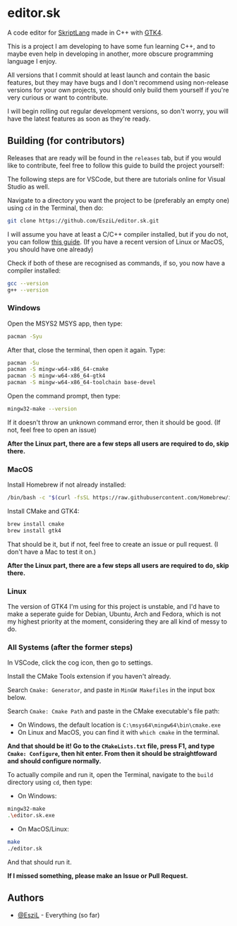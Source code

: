 
# editor.sk

A code editor for [SkriptLang](github.com/skriptlang/skript) made in C++ with [GTK4](https://www.gtk.org/).

This is a project I am developing to have some fun learning C++, and to maybe even help in developing in another, more obscure programming language I enjoy.

All versions that I commit should at least launch and contain the basic features, but they may have bugs and I don't recommend using non-release versions for your own projects, you should only build them yourself if you're very curious or want to contribute.

I will begin rolling out regular development versions, so don't worry, you will have the latest features as soon as they're ready.

## Building (for contributors)

Releases that are ready will be found in the `releases` tab, but if you would like to contribute, feel free to follow this guide to build the project yourself:

The following steps are for VSCode, but there are tutorials online for Visual Studio as well.

Navigate to a directory you want the project to be (preferably an empty one) using `cd` in the Terminal, then do:
```bash
git clone https://github.com/EsziL/editor.sk.git
```

I will assume you have at least a C/C++ compiler installed, but if you do not, you can follow [this guide](https://www.freecodecamp.org/news/how-to-install-c-and-cpp-compiler-on-windows/). (If you have a recent version of Linux or MacOS, you should have one already)

Check if both of these are recognised as commands, if so, you now have a compiler installed:
```bash
gcc --version
g++ --version
```

### Windows

Open the MSYS2 MSYS app, then type:
```bash
pacman -Syu
```
After that, close the terminal, then open it again. Type:
```bash
pacman -Su
pacman -S mingw-w64-x86_64-cmake
pacman -S mingw-w64-x86_64-gtk4
pacman -S mingw-w64-x86_64-toolchain base-devel
```

Open the command prompt, then type:
```bash
mingw32-make --version
```
If it doesn't throw an unknown command error, then it should be good. (If not, feel free to open an issue)

**After the Linux part, there are a few steps all users are required to do, skip there.**

### MacOS

Install Homebrew if not already installed:
```bash
/bin/bash -c "$(curl -fsSL https://raw.githubusercontent.com/Homebrew/install/HEAD/install.sh)"
```
Install CMake and GTK4:
```bash
brew install cmake
brew install gtk4
```

That should be it, but if not, feel free to create an issue or pull request. (I don't have a Mac to test it on.)

**After the Linux part, there are a few steps all users are required to do, skip there.**

### Linux

The version of GTK4 I'm using for this project is unstable, and I'd have to make a seperate guide for Debian, Ubuntu, Arch and Fedora, which is not my highest priority at the moment, considering they are all kind of messy to do.

### All Systems (after the former steps)

In VSCode, click the cog icon, then go to settings.

Install the CMake Tools extension if you haven't already.

Search `Cmake: Generator`, and paste in `MinGW Makefiles` in the input box below.

Search `Cmake: Cmake Path` and paste in the CMake executable's file path:
- On Windows, the default location is `C:\msys64\mingw64\bin\cmake.exe`
- On Linux and MacOS, you can find it with `which cmake` in the terminal.

**And that should be it! Go to the `CMakeLists.txt` file, press F1, and type `Cmake: Configure`, then hit enter. From then it should be straightfoward and should configure normally.**

To actually compile and run it, open the Terminal, navigate to the `build` directory using `cd`, then type:

- On Windows:
```bash
mingw32-make
.\editor.sk.exe
```
- On MacOS/Linux:
```bash
make
./editor.sk
```

And that should run it.

**If I missed something, please make an Issue or Pull Request.**

## Authors

- [@EsziL](https://www.github.com/EsziL) - Everything (so far)


